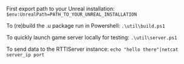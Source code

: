 First export path to your Unreal installation:
`$env:UnrealPath=PATH_TO_YOUR_UNREAL_INSTALLATION`

To (re)build the .u package run in Powershell:
`.\util\build.ps1`

To quickly launch game server locally for testing:
`.\util\server.ps1`

To send data to the RTTIServer instance:
`echo "hello there"|netcat server_ip port`